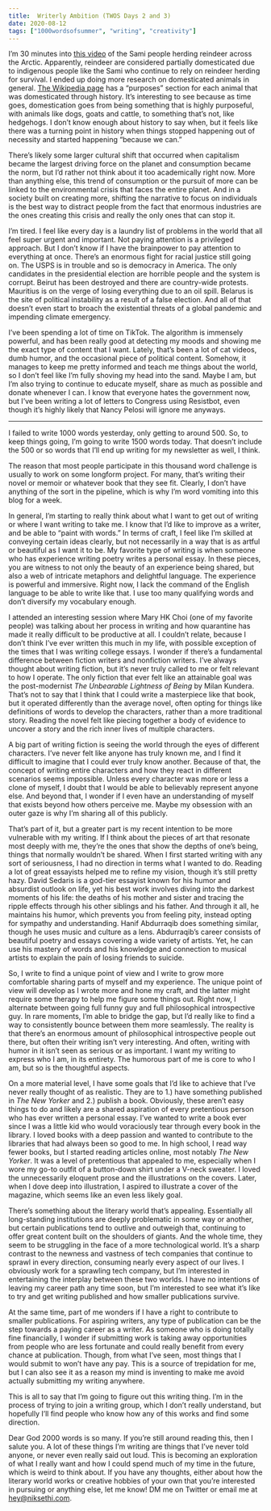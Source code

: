 ```yaml
---
title:  Writerly Ambition (TWOS Days 2 and 3)
date: 2020-08-12
tags: ["1000wordsofsummer", "writing", "creativity"]
---
```



I’m 30 minutes into [this video](https://www.youtube.com/watch?v=6dHETOyiE6U) of the Sami people herding reindeer across the Arctic. Apparently, reindeer are considered partially domesticated due to indigenous people like the Sami who continue to rely on reindeer herding for survival. I ended up doing more research on domesticated animals in general. [The Wikipedia page](https://en.wikipedia.org/wiki/List_of_domesticated_animals) has a “purposes” section for each animal that was domesticated through history. It’s interesting to see because as time goes, domestication goes from being something that is highly purposeful, with animals like dogs, goats and cattle, to something that’s not, like hedgehogs. I don’t know enough about history to say when, but it feels like there was a turning point in history when things stopped happening out of necessity and started happening “because we can.”

There’s likely some larger cultural shift that occurred when capitalism became the largest driving force on the planet and consumption became the norm, but I’d rather not think about it too academically right now. More than anything else, this trend of consumption or the pursuit of more can be linked to the environmental crisis that faces the entire planet. And in a society built on creating more, shifting the narrative to focus on individuals is the best way to distract people from the fact that enormous industries are the ones creating this crisis and really the only ones that can stop it.

I’m tired. I feel like every day is a laundry list of problems in the world that all feel super urgent and important. Not paying attention is a privileged approach. But I don’t know if I have the brainpower to pay attention to everything at once. There’s an enormous fight for racial justice still going on. The USPS is in trouble and so is democracy in America. The only candidates in the presidential election are horrible people and the system is corrupt. Beirut has been destroyed and there are country-wide protests. Mauritius is on the verge of losing everything due to an oil spill. Belarus is the site of political instability as a result of a false election. And all of that doesn’t even start to broach the existential threats of a global pandemic and impending climate emergency.

I’ve been spending a lot of time on TikTok. The algorithm is immensely powerful, and has been really good at detecting my moods and showing me the exact type of content that I want. Lately, that’s been a lot of cat videos, dumb humor, and the occasional piece of political content. Somehow, it manages to keep me pretty informed and teach me things about the world, so I don’t feel like I’m fully shoving my head into the sand. Maybe I am, but I’m also trying to continue to educate myself, share as much as possible and donate whenever I can. I know that everyone hates the government now, but I’ve been writing a lot of letters to Congress using Resistbot, even though it’s highly likely that Nancy Pelosi will ignore me anyways. 

----

I failed to write 1000 words yesterday, only getting to around 500. So, to keep things going, I’m going to write 1500 words today. That doesn’t include the 500 or so words that I’ll end up writing for my newsletter as well, I think. 

The reason that most people participate in this thousand word challenge is usually to work on some longform project. For many, that’s writing their novel or memoir or whatever book that they see fit. Clearly, I don’t have anything of the sort in the pipeline, which is why I’m word vomiting into this blog for a week. 

In general, I’m starting to really think about what I want to get out of writing or where I want writing to take me. I know that I’d like to improve as a writer, and be able to “paint with words.” In terms of craft, I feel like I’m skilled at conveying certain ideas clearly, but not necessarily in a way that is as artful or beautiful as I want it to be. My favorite type of writing is when someone who has experience writing poetry writes a personal essay. In these pieces, you are witness to not only the beauty of an experience being shared, but also a web of intricate metaphors and delightful language. The experience is powerful and immersive. Right now, I lack the command of the English language to be able to write like that. I use too many qualifying words and don’t diversify my vocabulary enough.

I attended an interesting session where Mary HK Choi (one of my favorite people) was talking about her process in writing and how quarantine has made it really difficult to be productive at all. I couldn’t relate, because I don’t think I’ve ever written this much in my life, with possible exception of the times that I was writing college essays. I wonder if there’s a fundamental difference between fiction writers and nonfiction writers. I’ve always thought about writing fiction, but it’s never truly called to me or felt relevant to how I operate. The only fiction that ever felt like an attainable goal was the post-modernist _The Unbearable Lightness of Being_ by Milan Kundera. That’s not to say that I think that I could write a masterpiece like that book, but it operated differently than the average novel, often opting for things like definitions of words to develop the characters, rather than a more traditional story. Reading the novel felt like piecing together a body of evidence to uncover a story and the rich inner lives of multiple characters. 

A big part of writing fiction is seeing the world through the eyes of different characters. I’ve never felt like anyone has truly known me, and I find it difficult to imagine that I could ever truly know another. Because of that, the concept of writing entire characters and how they react in different scenarios seems impossible. Unless every character was more or less a clone of myself, I doubt that I would be able to believably represent anyone else. And beyond that, I wonder if I even have an understanding of myself that exists beyond how others perceive me. Maybe my obsession with an outer gaze is why I’m sharing all of this publicly. 

That’s part of it, but a greater part is my recent intention to be more vulnerable with my writing. If I think about the pieces of art that resonate most deeply with me, they’re the ones that show the depths of one’s being, things that normally wouldn’t be shared. When I first started writing with any sort of seriousness, I had no direction in terms what I wanted to do. Reading a lot of great essayists helped me to refine my vision, though it’s still pretty hazy. David Sedaris is a god-tier essayist known for his humor and absurdist outlook on life, yet his best work involves diving into the darkest moments of his life: the deaths of his mother and sister and tracing the ripple effects through his other siblings and his father. And through it all, he maintains his humor, which prevents you from feeling pity, instead opting for sympathy and understanding. Hanif Abdurraqib does something similar, though he uses music and culture as a lens. Abdurraqib’s career consists of beautiful poetry and essays covering a wide variety of artists. Yet, he can use his mastery of words and his knowledge and connection to musical artists to explain the pain of losing friends to suicide.  

So, I write to find a unique point of view and I write to grow more comfortable sharing parts of myself and my experience. The unique point of view will develop as I wrote more and hone my craft, and the latter might require some therapy to help me figure some things out. Right now, I alternate between going full funny guy and full philosophical introspective guy. In rare moments, I’m able to bridge the gap, but I’d really like to find a way to consistently bounce between them more seamlessly. The reality is that there’s an enormous amount of philosophical introspective people out there, but often their writing isn’t very interesting. And often, writing with humor in it isn’t seen as serious or as important. I want my writing to express who I am, in its entirety. The humorous part of me is core to who I am, but so is the thoughtful aspects. 

On a more material level, I have some goals that I’d like to achieve that I’ve never really thought of as realistic. They are to 1.) have something published in  _The New Yorker_ and 2.) publish a book. Obviously, these aren’t easy things to do and likely are a shared aspiration of every pretentious person who has ever written a personal essay. I’ve wanted to write a book ever since I was a little kid who would voraciously tear through every book in the library. I loved books with a deep passion and wanted to contribute to the libraries that had always been so good to me. In high school, I read way fewer books, but I started reading articles online, most notably _The New Yorker_. It was a level of pretentious that appealed to me, especially when I wore my go-to outfit of a button-down shirt under a V-neck sweater. I loved the unnecessarily eloquent prose and the illustrations on the covers. Later, when I dove deep into illustration, I aspired to illustrate a cover of the magazine, which seems like an even less likely goal.

There’s something about the literary world that’s appealing. Essentially all long-standing institutions are deeply problematic in some way or another, but certain publications tend to outlive and outweigh that, continuing to offer great content built on the shoulders of giants. And the whole time, they seem to be struggling in the face of a more technological world. It’s a sharp contrast to the newness and vastness of tech companies that continue to sprawl in every direction, consuming nearly every aspect of our lives. I obviously work for a sprawling tech company, but I’m interested in entertaining the interplay between these two worlds. I have no intentions of leaving my career path any time soon, but I’m interested to see what it’s like to try and get writing published and how smaller publications survive. 

At the same time, part of me wonders if I have a right to contribute to smaller publications. For aspiring writers, any type of publication can be the step towards a paying career as a writer. As someone who is doing totally fine financially, I wonder if submitting work is taking away opportunities from people who are less fortunate and could really benefit from every chance at publication. Though, from what I’ve seen, most things that I would submit to won’t have any pay. This is a source of trepidation for me, but I can also see it as a reason my mind is inventing to make me avoid actually submitting my writing anywhere. 

This is all to say that I’m going to figure out this writing thing. I’m in the process of trying to join a writing group, which I don’t really understand, but hopefully I’ll find people who know how any of this works and find some direction.

Dear God 2000 words is so many. If you’re still around reading this, then I salute you. A lot of these things I’m writing are things that I’ve never told anyone, or never even really said out loud. This is becoming an exploration of what I really want and how I could spend much of my time in the future, which is weird to think about. If you have any thoughts, either about how the literary world works or creative hobbies of your own that you’re interested in pursuing or anything else, let me know! DM me on Twitter or email me at hey@niksethi.com. 